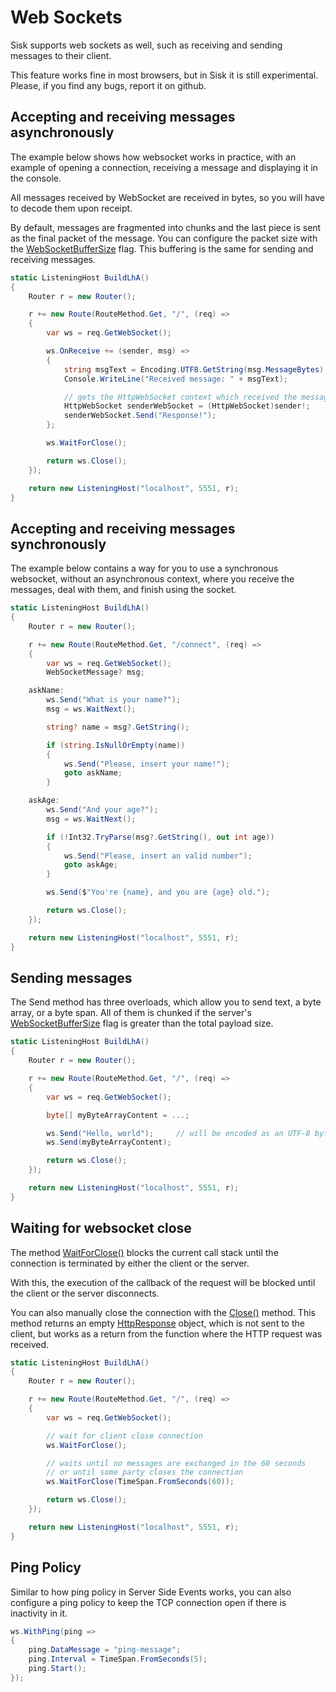 # Web Sockets

Sisk supports web sockets as well, such as receiving and sending messages to their client.

This feature works fine in most browsers, but in Sisk it is still experimental. Please, if you find any bugs, report it on github.

## Accepting and receiving messages asynchronously

The example below shows how websocket works in practice, with an example of opening a connection, receiving a message and displaying it in the console.

All messages received by WebSocket are received in bytes, so you will have to decode them upon receipt.

By default, messages are fragmented into chunks and the last piece is sent as the final packet of the message. You can configure the packet size with the [WebSocketBufferSize](/api/Sisk.Core.Http.HttpServerFlags.WebSocketBufferSize) flag. This buffering is the same for sending and receiving messages.

```cs
static ListeningHost BuildLhA()
{
    Router r = new Router();

    r += new Route(RouteMethod.Get, "/", (req) =>
    {
        var ws = req.GetWebSocket();

        ws.OnReceive += (sender, msg) =>
        {
            string msgText = Encoding.UTF8.GetString(msg.MessageBytes);
            Console.WriteLine("Received message: " + msgText);

            // gets the HttpWebSocket context which received the message
            HttpWebSocket senderWebSocket = (HttpWebSocket)sender!;
            senderWebSocket.Send("Response!");
        };

        ws.WaitForClose();

        return ws.Close();
    });

    return new ListeningHost("localhost", 5551, r);
}
```

## Accepting and receiving messages synchronously

The example below contains a way for you to use a synchronous websocket, without an asynchronous context, where you receive the messages, deal with them, and finish using the socket.

```cs
static ListeningHost BuildLhA()
{
    Router r = new Router();

    r += new Route(RouteMethod.Get, "/connect", (req) =>
    {
        var ws = req.GetWebSocket();
        WebSocketMessage? msg;

    askName:
        ws.Send("What is your name?");
        msg = ws.WaitNext();

        string? name = msg?.GetString();

        if (string.IsNullOrEmpty(name))
        {
            ws.Send("Please, insert your name!");
            goto askName;
        }

    askAge:
        ws.Send("And your age?");
        msg = ws.WaitNext();

        if (!Int32.TryParse(msg?.GetString(), out int age))
        {
            ws.Send("Please, insert an valid number");
            goto askAge;
        }

        ws.Send($"You're {name}, and you are {age} old.");

        return ws.Close();
    });

    return new ListeningHost("localhost", 5551, r);
}
```

## Sending messages

The Send method has three overloads, which allow you to send text, a byte array, or a byte span. All of them is chunked if the server's [WebSocketBufferSize](/api/Sisk.Core.Http.HttpServerFlags.WebSocketBufferSize) flag is greater than the total payload size.

```cs
static ListeningHost BuildLhA()
{
    Router r = new Router();

    r += new Route(RouteMethod.Get, "/", (req) =>
    {
        var ws = req.GetWebSocket();

        byte[] myByteArrayContent = ...;

        ws.Send("Hello, world");     // will be encoded as an UTF-8 byte array
        ws.Send(myByteArrayContent);

        return ws.Close();
    });

    return new ListeningHost("localhost", 5551, r);
}
```

## Waiting for websocket close

The method [WaitForClose()](/api/Sisk.Core.Http.HttpWebSocket.WaitForClose) blocks the current call stack until the connection is terminated by either the client or the server.

With this, the execution of the callback of the request will be blocked until the client or the server disconnects.

You can also manually close the connection with the [Close()](/api/Sisk.Core.Http.HttpWebSocket.Close) method. This method returns an empty [HttpResponse](/api/Sisk.Core.Http.HttpResponse) object, which is not sent to the client, but works as a return from the function where the HTTP request was received.

```cs
static ListeningHost BuildLhA()
{
    Router r = new Router();

    r += new Route(RouteMethod.Get, "/", (req) =>
    {
        var ws = req.GetWebSocket();

        // wait for client close connection
        ws.WaitForClose();

        // waits until no messages are exchanged in the 60 seconds
        // or until some party closes the connection
        ws.WaitForClose(TimeSpan.FromSeconds(60));

        return ws.Close();
    });

    return new ListeningHost("localhost", 5551, r);
}
```

## Ping Policy

Similar to how ping policy in Server Side Events works, you can also configure a ping policy to keep the TCP connection open if there is inactivity in it.

```cs
ws.WithPing(ping =>
{
    ping.DataMessage = "ping-message";
    ping.Interval = TimeSpan.FromSeconds(5);
    ping.Start();
});
```